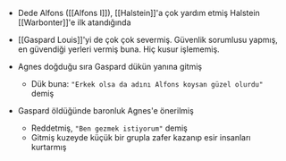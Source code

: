 ---
---  
- Dede Alfons ([[Alfons I]]), [[Halstein]]'a çok yardım etmiş Halstein [[Warbonter]]'e ilk atandığında  
- [[Gaspard Louis]]'yi de çok çok severmiş. Güvenlik sorumlusu yapmış, en güvendiği yerleri vermiş buna. Hiç kusur işlememiş.  
- Agnes doğduğu sıra Gaspard dükün yanına gitmiş  
	- Dük buna: `"Erkek olsa da adını Alfons koysan güzel olurdu"` demiş  

- Gaspard öldüğünde baronluk Agnes'e önerilmiş  
	- Reddetmiş, `"Ben gezmek istiyorum"` demiş  
	- Gitmiş kuzeyde küçük bir grupla zafer kazanıp esir insanları kurtarmış